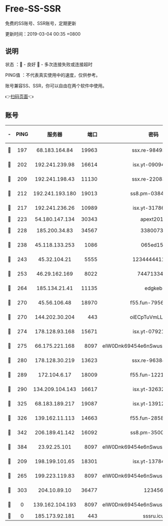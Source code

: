 # Free-SS-SSR

免费的SS账号、SSR账号，定期更新

更新时间：2019-03-04 00:35 +0800

## 说明

状态     ：🙂 - 良好 🙁 - 多次连接失败或连接超时

PING值   ：不代表真实使用中的速度，仅供参考。

账号兼容SS、SSR，你可以自由在两个软件中使用。

👉[扫码页面](https://liesauer.github.io/free-ss-ssr.github.io/)👈

## 账号

|-|PING|服务器|端口|密码|加密方式|区域|
|:----:|:----:|:-----:|-----:|:----:|:----:|:----:|
|🙂|197|68.183.164.84|19963|ssx.re-98493930|aes-256-cfb|US|
|🙂|202|192.241.239.98|16614|isx.yt-09094169|aes-256-cfb|US|
|🙂|209|192.241.198.43|11130|ssx.re-22083061|aes-256-cfb|US|
|🙂|212|192.241.193.180|19013|ss8.pm-03842768|aes-256-cfb|US|
|🙂|217|192.241.236.26|10989|isx.yt-31786125|aes-256-cfb|US|
|🙂|223|54.180.147.134|30343|apext2019|chacha20|KR|
|🙂|228|185.200.34.83|34567|33800731|aes-256-cfb|US|
|🙂|238|45.118.133.253|1086|065ed15a|aes-256-cfb|SG|
|🙂|243|45.32.104.21|5555|1234444411111|aes-256-cfb|SG|
|🙂|253|46.29.162.169|8022|7447133485|aes-256-cfb|RU|
|🙂|264|185.134.21.41|11135|edgkeb|aes-256-cfb|GB|
|🙂|270|45.56.106.48|18970|f55.fun-79568034|aes-256-cfb|US|
|🙂|270|144.202.30.204|443|oiECpTuVmLLxk4Ts|aes-256-cfb|US|
|🙂|274|178.128.93.168|15671|isx.yt-07921644|aes-256-cfb|SG|
|🙂|275|66.175.221.168|8097|eIW0Dnk69454e6nSwuspv9DmS201tQ0D|aes-256-cfb|US|
|🙂|280|178.128.30.219|13623|ssx.re-96384846|aes-256-cfb|SG|
|🙂|289|172.104.6.17|18009|f55.fun-12212808|aes-256-cfb|US|
|🙂|290|134.209.104.143|16617|isx.yt-32632339|aes-256-cfb|SG|
|🙂|325|68.183.189.217|19087|isx.yt-13912703|aes-256-cfb|SG|
|🙂|326|139.162.11.113|14663|f55.fun-28583280|aes-256-cfb|SG|
|🙂|342|206.189.41.142|16092|ss8.pm-35002158|aes-256-cfb|SG|
|🙂|384|23.92.25.101|8097|eIW0Dnk69454e6nSwuspv9DmS201tQ0D|aes-256-cfb|US|
|🙂|209|198.199.101.65|18301|isx.yt-13784325|aes-256-cfb|US|
|🙂|265|199.223.119.83|8097|eIW0Dnk69454e6nSwuspv9DmS201tQ0D|aes-256-cfb|US|
|🙂|303|204.10.89.10|36477|123456|aes-256-cfb|US|
|🙁|0|139.162.104.193|8097|eIW0Dnk69454e6nSwuspv9DmS201tQ0D|aes-256-cfb|JP|
|🙁|0|185.173.92.181|443|sssru.icu|rc4-md5|RU|
